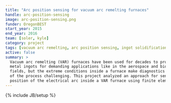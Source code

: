 ```yaml
---
title: "Arc position sensing for vacuum arc remelting furnaces"
handle: arc-position-sensing
image: arc-position-sensing.png
funder: OregonBEST
start_year: 2015
end_year: 2016
team: [soler, kyle]
category: project
tags: [vacuum arc remelting, arc position sensing, ingot solidification]
active: false
summary: >
  Vacuum arc remelting (VAR) furnaces have been used for decades to produce high-quality
  metal ingots for demanding applications like in the aerospace and biomedical
  fields, but the extreme conditions inside a furnace make diagnostics and control
  of the process challenging. This project analyzed an approach for sensing the
  position of the electrical arc inside a VAR furnace using finite element simulations.
---
```

{% include JB/setup %}

